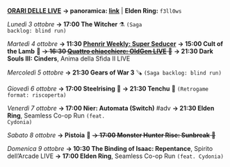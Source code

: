 <b><u>ORARI DELLE LIVE</u></b>
<b>→ panoramica: <a href="https://trello.com/b/iKwdSGf3/sabaku">link</a></b> | <b>Elden Ring:</b> <code>f3ll0ws</code>

<i>Lunedì 3 ottobre</i>
<b>→ 17:00 The Witcher</b> ⚗️ <code>(Saga backlog: blind run)</code>

<i>Martedì 4 ottobre</i>
<b>→ 11:30 <a href="https://www.twitch.tv/phenrir_mailoki">Phenrir Weekly: Super Seducer</a></b>
<b>→ 15:00 Cult of the Lamb</b> 🐑
<s><b>→ 16:30 <a href="https://www.twitch.tv/oldgenproject">Quattro chiacchiere: OldGen LIVE</a></b> 💬</s>
<b>→ 21:30 Dark Souls III: Cinders</b>, Anima della Sfida II LIVE

<i>Mercoledì 5 ottobre</i>
<b>→ 21:30 Gears of War 3</b> 🪚 <code>(Saga backlog: blind run)</code>

<i>Giovedì 6 ottobre</i>
<b>→ 17:00 Steelrising</b> 🔪
<b>→ 21:30 Tenchu</b> 🥷 <code>(Retrogame format: riscoperta)</code>

<i>Venerdì 7 ottobre</i>
<b>→ 17:00 Nier: Automata (Switch)</b> #adv
<b>→ 21:30 Elden Ring</b>, Seamless Co-op Run <code>(feat. Cydonia)</code>

<i>Sabato 8 ottobre</i>
<b>→ Pistoia</b> 🚆
<s><b>→ 17:00 Monster Hunter Rise: Sunbreak</b> 👹</s>

<i>Domenica 9 ottobre</i>
<b>→ 10:30 The Binding of Isaac: Repentance</b>, Spirito dell’Arcade LIVE
<b>→ 17:00 Elden Ring</b>, Seamless Co-op Run <code>(feat. Cydonia)</code>
